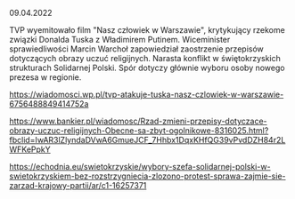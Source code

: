 09.04.2022

TVP wyemitowało film "Nasz człowiek w Warszawie", krytykujący rzekome związki Donalda Tuska z Władimirem Putinem. Wiceminister sprawiedliwości Marcin Warchoł zapowiedział zaostrzenie przepisów dotyczących obrazy uczuć religijnych. Narasta konflikt w świętokrzyskich strukturach Solidarnej Polski. Spór dotyczy głównie wyboru osoby nowego prezesa w regionie.

https://wiadomosci.wp.pl/tvp-atakuje-tuska-nasz-czlowiek-w-warszawie-6756488849414752a

https://www.bankier.pl/wiadomosc/Rzad-zmieni-przepisy-dotyczace-obrazy-uczuc-religijnych-Obecne-sa-zbyt-ogolnikowe-8316025.html?fbclid=IwAR3lZlyndaDVwA6GmueJCF_7Hhbx1DqxKHfQG39vPvdDZH84r2LWFKePpkY

https://echodnia.eu/swietokrzyskie/wybory-szefa-solidarnej-polski-w-swietokrzyskiem-bez-rozstrzygniecia-zlozono-protest-sprawa-zajmie-sie-zarzad-krajowy-partii/ar/c1-16257371